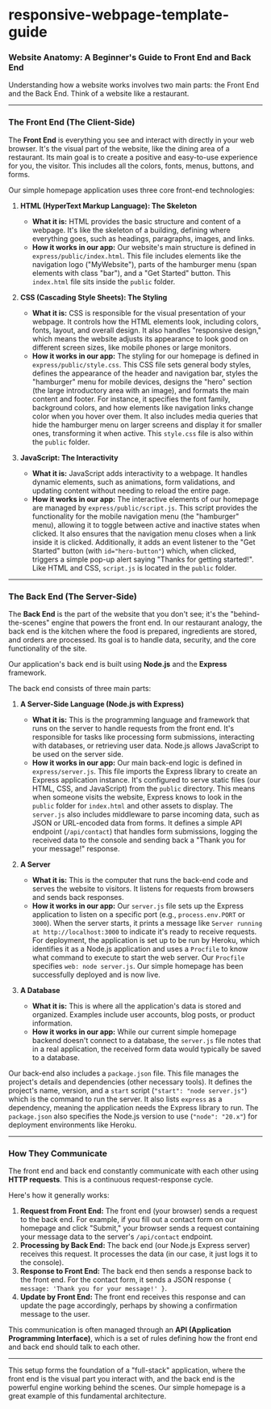 # responsive-webpage-template-guide

### Website Anatomy: A Beginner's Guide to Front End and Back End

Understanding how a website works involves two main parts: the Front End and the Back End. Think of a website like a restaurant.

---

### The Front End (The Client-Side)

The **Front End** is everything you see and interact with directly in your web browser. It's the visual part of the website, like the dining area of a restaurant. Its main goal is to create a positive and easy-to-use experience for you, the visitor. This includes all the colors, fonts, menus, buttons, and forms.

Our simple homepage application uses three core front-end technologies:

1.  **HTML (HyperText Markup Language): The Skeleton**
    *   **What it is:** HTML provides the basic structure and content of a webpage. It's like the skeleton of a building, defining where everything goes, such as headings, paragraphs, images, and links.
    *   **How it works in our app:** Our website's main structure is defined in `express/public/index.html`. This file includes elements like the navigation logo ("MyWebsite"), parts of the hamburger menu (span elements with class "bar"), and a "Get Started" button. This `index.html` file sits inside the `public` folder.

2.  **CSS (Cascading Style Sheets): The Styling**
    *   **What it is:** CSS is responsible for the visual presentation of your webpage. It controls how the HTML elements look, including colors, fonts, layout, and overall design. It also handles "responsive design," which means the website adjusts its appearance to look good on different screen sizes, like mobile phones or large monitors.
    *   **How it works in our app:** The styling for our homepage is defined in `express/public/style.css`. This CSS file sets general body styles, defines the appearance of the header and navigation bar, styles the "hamburger" menu for mobile devices, designs the "hero" section (the large introductory area with an image), and formats the main content and footer. For instance, it specifies the font family, background colors, and how elements like navigation links change color when you hover over them. It also includes media queries that hide the hamburger menu on larger screens and display it for smaller ones, transforming it when active. This `style.css` file is also within the `public` folder.

3.  **JavaScript: The Interactivity**
    *   **What it is:** JavaScript adds interactivity to a webpage. It handles dynamic elements, such as animations, form validations, and updating content without needing to reload the entire page.
    *   **How it works in our app:** The interactive elements of our homepage are managed by `express/public/script.js`. This script provides the functionality for the mobile navigation menu (the "hamburger" menu), allowing it to toggle between active and inactive states when clicked. It also ensures that the navigation menu closes when a link inside it is clicked. Additionally, it adds an event listener to the "Get Started" button (with `id="hero-button"`) which, when clicked, triggers a simple pop-up alert saying "Thanks for getting started!". Like HTML and CSS, `script.js` is located in the `public` folder.

---

### The Back End (The Server-Side)

The **Back End** is the part of the website that you don't see; it's the "behind-the-scenes" engine that powers the front end. In our restaurant analogy, the back end is the kitchen where the food is prepared, ingredients are stored, and orders are processed. Its goal is to handle data, security, and the core functionality of the site.

Our application's back end is built using **Node.js** and the **Express** framework.

The back end consists of three main parts:

1.  **A Server-Side Language (Node.js with Express)**
    *   **What it is:** This is the programming language and framework that runs on the server to handle requests from the front end. It's responsible for tasks like processing form submissions, interacting with databases, or retrieving user data. Node.js allows JavaScript to be used on the server side.
    *   **How it works in our app:** Our main back-end logic is defined in `express/server.js`. This file imports the Express library to create an Express application instance. It's configured to serve static files (our HTML, CSS, and JavaScript) from the `public` directory. This means when someone visits the website, Express knows to look in the `public` folder for `index.html` and other assets to display. The `server.js` also includes middleware to parse incoming data, such as JSON or URL-encoded data from forms. It defines a simple API endpoint (`/api/contact`) that handles form submissions, logging the received data to the console and sending back a "Thank you for your message!" response.

2.  **A Server**
    *   **What it is:** This is the computer that runs the back-end code and serves the website to visitors. It listens for requests from browsers and sends back responses.
    *   **How it works in our app:** Our `server.js` file sets up the Express application to listen on a specific port (e.g., `process.env.PORT` or `3000`). When the server starts, it prints a message like ```Server running at http://localhost:3000``` to indicate it's ready to receive requests. For deployment, the application is set up to be run by Heroku, which identifies it as a Node.js application and uses a `Procfile` to know what command to execute to start the web server. Our `Procfile` specifies `web: node server.js`. Our simple homepage has been successfully deployed and is now live.

3.  **A Database**
    *   **What it is:** This is where all the application's data is stored and organized. Examples include user accounts, blog posts, or product information.
    *   **How it works in our app:** While our current simple homepage backend doesn't connect to a database, the `server.js` file notes that in a real application, the received form data would typically be saved to a database.

Our back-end also includes a `package.json` file. This file manages the project's details and dependencies (other necessary tools). It defines the project's name, version, and a `start` script (`"start": "node server.js"`) which is the command to run the server. It also lists `express` as a dependency, meaning the application needs the Express library to run. The `package.json` also specifies the Node.js version to use (`"node": "20.x"`) for deployment environments like Heroku.

---

### How They Communicate

The front end and back end constantly communicate with each other using **HTTP requests**. This is a continuous request-response cycle.

Here's how it generally works:
1.  **Request from Front End:** The front end (your browser) sends a request to the back end. For example, if you fill out a contact form on our homepage and click "Submit," your browser sends a request containing your message data to the server's `/api/contact` endpoint.
2.  **Processing by Back End:** The back end (our Node.js Express server) receives this request. It processes the data (in our case, it just logs it to the console).
3.  **Response to Front End:** The back end then sends a response back to the front end. For the contact form, it sends a JSON response `{ message: 'Thank you for your message!' }`.
4.  **Update by Front End:** The front end receives this response and can update the page accordingly, perhaps by showing a confirmation message to the user.

This communication is often managed through an **API (Application Programming Interface)**, which is a set of rules defining how the front end and back end should talk to each other.

***

This setup forms the foundation of a "full-stack" application, where the front end is the visual part you interact with, and the back end is the powerful engine working behind the scenes. Our simple homepage is a great example of this fundamental architecture.
